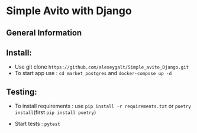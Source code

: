 # Simple Avito with Django
## General Information

## Install:

- Use git clone `https://github.com/alexeygalt/Simple_avito_Django.git`
- To start app use :  `cd market_postgres` and `docker-compose up -d`


## Testing:
- To install requirements : use `pip install -r requirements.txt`  or `poetry install`(first `pip install poetry`)


- Start tests : `pytest`
